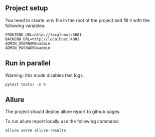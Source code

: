 ## Project setup

You need to create .env file in the root of the project and fill it with the following variables:

```
FRONTEND_URL=http://localhost:8081
BACKEND_URL=http://localhost:4001
ADMIN_USERNAME=admin
ADMIN_PASSWORD=admin
```

## Run in parallel

Warning: this mode disables test logs.

```
pytest tests/ -n 4
```

## Allure

The project should deploy allure report to github pages.

To run allure report locally use the following command:

```
allure serve allure-results
```
